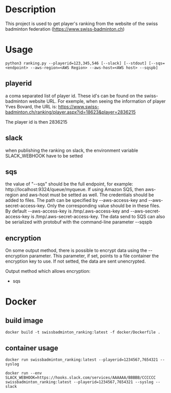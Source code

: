 # Description
This project is used to get player's ranking from the website of the swiss badminton federation (https://www.swiss-badminton.ch)

# Usage
```python3 ranking.py --playerid=123,345,546 [--slack] [--stdout] [--sqs=<endpoint> --aws-region=<AWS Region> --aws-host=<AWS host> --sqspb]```

## playerid
a coma separated list of player id. These id's can be found on the swiss-badminton website URL. For exemple, when seeing the information of player Yves Bovard, the URL is: https://www.swiss-badminton.ch/ranking/player.aspx?id=18623&player=2836215

The player id is then 2836215

## slack
when publishing the ranking on slack, the environment variable SLACK_WEBHOOK have to be setted

## sqs
the value of "--sqs" should be the full endpoint, for example: http://localhost:9324/queue/myqueue. If using Amazon SQS, then aws-region and aws-host must be setted as well. The credentials should be added to files. The path can be specified by --aws-access-key and --aws-secret-access-key. Only the corresponding value should be in these files. By default --aws-access-key is /tmp/.aws-access-key and --aws-secret-access-key is /tmp/.aws-secret-access-key. The data send to SQS can also be serialized with protobuf with the command-line parameter --sqspb

## encryption
On some output method, there is possible to encrypt data using the --encryption parameter. This parameter, if set, points to a file container the encryption key to use. If not setted, the data are sent unencrypted.

Output method which allows encryption:
* sqs

# Docker
## build image
```
docker build -t swissbadminton_ranking:latest -f docker/Dockerfile .
```

## container usage
```
docker run swissbadminton_ranking:latest --playerid=1234567,7654321 --syslog
```
```
docker run --env SLACK_WEBHOOK=https://hooks.slack.com/services/AAAAAA/BBBBB/CCCCCC swissbadminton_ranking:latest --playerid=1234567,7654321 --syslog --slack
```
